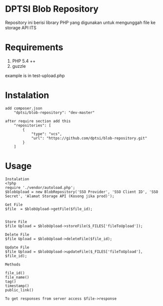 DPTSI Blob Repository
===========

Repository ini berisi library PHP yang digunakan untuk mengunggah file ke storage API ITS


# Requirements #
 1. PHP 5.4 ++
 2. guzzle
 
 example is in test-upload.php
 
 

# Instalation #

    add composer.json
        "dptsi/blob-repository": "dev-master"

    after require section add this
        "repositories": [
            {
                "type": "vcs",
                "url": "https://github.com/dptsi/blob-repository.git"
            }
        ]

# Usage #
    Instalation
    <?php
    require './vendor/autoload.php';
    $blobUpload = new BlobRepository('SSO Provider', 'SSO Client ID', 'SSO Secret', 'Alamat Storage API (Kosong jika prod)');
    
    Get File 
    $file  = $blobUpload->getFile($file_id);
    
    
    Store File 
    $file Upload = $blobUpload->storeFile($_FILES['fileToUpload']);
    
    Delete File 
    $file Upload = $blobUpload->deleteFile($file_id);
    
    Update File 
    $file Upload = $blobUpload->updateFile($_FILES['fileToUpload'], $file_id);

    Methods

    file_id()
    file_name()
    tag()
    timestamp()
    public_link()
    
    To get responses from server access $file->response
 

